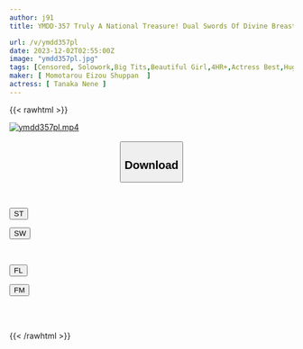 ```yaml
---
author: j91
title: YMDD-357 Truly A National Treasure! Dual Swords Of Divine Breasts And Divine Butt! Nene Tanaka SUPER BEST

url: /v/ymdd357pl
date: 2023-12-02T02:55:00Z
image: "ymdd357pl.jpg"
tags: [Censored, Solowork,Big Tits,Beautiful Girl,4HR+,Actress Best,Huge Butt	]
maker: [ Momotarou Eizou Shuppan  ]
actress: [ Tanaka Nene ]
---
```



{{< rawhtml >}}

<div class="video" data-videoid="8dez3ZQ3A4ulzm">
    <a href="javascript:;">
        <img src="/v/ymdd357pl/ymdd357pl.jpg" width="WIDTH" height="HEIGHT" alt="ymdd357pl.mp4" loading="lazy">
    </a>
</div>

<script type="text/javascript" src="https://j91.asia/asset/on-demand-st.js"></script>

<br>
  <link rel="stylesheet" href="https://j91.asia/asset/bs5.css">
  
  <center>
  <button class="btn btn-primary" type="button" data-bs-toggle="collapse" data-bs-target=".multi-collapse" aria-expanded="false" aria-controls="multiCollapseExample1 multiCollapseExample2"><h2>Download</h2></button></center>
</p>
<div class="row">
  <div class="col">
    <div class="collapse multi-collapse" id="multiCollapseExample1">
      <div class="card card-body">
	      	      <br>
<div class="buttons">  
<p><a href="https://streamtape.to/v/8dez3ZQ3A4ulzm" target="_blank"><button class="btn-hover color-3"><i class="fa fa-download"></i> ST</button></a></p>
<p><a href="https://flaswish.com/zb4cw9rbhw8e" target="_blank"><button class="btn-hover color-2"><i class="fa fa-download"></i> SW</button></a></p></div>
    </div>
  </div>
</div>
  <div class="col">
    <div class="collapse multi-collapse" id="multiCollapseExample2">
      <div class="card card-body">
	      <br>
<div class="buttons">
<p><a href="javascript:;" target="_blank"><button class="btn-hover color-9"><i class="fa fa-download"></i> FL</button></a></p>
<p><a href="javascript:;" target="_blank"><button class="btn-hover color-8"><i class="fa fa-download"></i> FM</button></a></p></div>
<br><br>
      </div>
    </div>
  </div>
</div>

{{< /rawhtml >}}